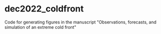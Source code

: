 # dec2022_coldfront
Code for generating figures in the manuscript "Observations, forecasts, and simulation of an extreme cold front"
